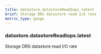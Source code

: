 ```yaml
---
title: datastore.datastoreReadIops.latest
brief: Storage DRS datastore read I/O rate
metric_type: gauge
---
```

### datastore.datastoreReadIops.latest

Storage DRS datastore read I/O rate